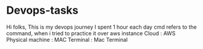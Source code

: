 # Devops-tasks

Hi folks,
This is my devops journey
I spent 1 hour each day
cmd refers to the command, when i tried to practice it over aws instance
Cloud : AWS
Physical machine : MAC
Terminal : Mac Terminal
